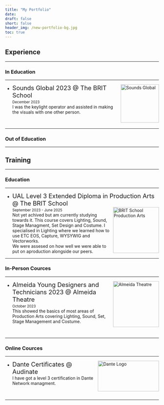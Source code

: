 ```yaml
---
title: "My Portfolio"
date:
draft: false
short: false
header_img: /new-portfolio-bg.jpg
toc: true
---
```


## Experience

<hr>

### In Education

<hr>

<a target="_blank" href="https://www.brit.croydon.sch.uk/blog/?pid=6&nid=11&storyid=284"><img src="/SoundsGlobal2023.jpg" alt="Sounds Global" width="125" height="125" align="right"/>  </a>


* <t style="font-size:20px;"> Sounds Global 2023 @ The BRIT School </t>   
<small>December 2023</small>  
I was the keylight operator and assisted in making the visuals with one other person.

<br>

<hr>

### Out of Education

<hr>

## Training

<hr>

### Education

<hr>

* <t style="font-size:20px;"> UAL Level 3 Extended Diploma in Production Arts @ The BRIT School </t>  
<a target="_blank" href="https://www.brit.croydon.sch.uk/pa"><img src="/BritSchoolPA.jpg" alt="BRIT School Production Arts" width="150" height="150" align="right"/>  </a>
<small>September 2023 - June 2025</small>  
Not yet achived but am currently studying towards it. This course covers Lighting, Sound, Stage Managment, Set Design and Costume. I specialised in Lighting where we learned how to use ETC EOS, Capture, WYSYWIG and Vectorworks. <br>    We were assesed on how well we were able to put on aproduction alongside our peers.

<hr>

### In-Person Cources

<hr>

<a target="_blank" href="https://almeida.co.uk/get-involved/young-artists/young-designers-and-technicians/"> <img src="/AlmeidaTheatre.jpg" alt="Almeida Theatre" width="150" height="150" align="right"/> </a>        

* <t style="font-size:20px;">  Almeida Young Designers and Technicians 2023 @ Almeida Theatre </t>  
<small>October 2023</small>  
This showed the basics of most areas of Production Arts covering Lighting, Sound, Set, Stage Management and Costume. 

<br>

<hr>

### Online Cources

<hr>  

<a target="_blank" href="https://www.audinate.com/learning/training-certification/dante-certification-program"> <img src="/DanteLogo_01.jpg" alt="Dante Logo" width="200" height="100" align="right"/> </a>

* <t style="font-size:20px;"> Dante Certificates @ Audinate </t>  
 I have got a level 3 certification in Dante Network managment.

<br>

<hr>